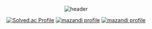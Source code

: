 <div align="center">

![header](https://capsule-render.vercel.app/api?type=waving&color=auto&height=300&section=header&desc=Sunrin%20Software%20Division%20118th&descAlign=70&text=5-23dev&fontSize=70&FontAlignY=40)

<!-- <img src="https://img.shields.io/badge/C++-3366FF?style=flat-square&logo=c%2B%2B&logoColor=white"/></a>
<img src="https://img.shields.io/badge/Python-3366FF?style=flat-square&logo=Python&logoColor=white"/></a>
<img src="https://img.shields.io/badge/Javascript-3366FF?style=flat-square&logo=Javascript&logoColor=white"/></a>
<img src="https://img.shields.io/badge/html-3366FF?style=flat-square&logo=html5&logoColor=white"/></a>
<img src="https://img.shields.io/badge/css-3366FF?style=flat-square&logo=css3&logoColor=white"/></a>
<img src="https://img.shields.io/badge/php-3366FF?style=flat-square&logo=php&logoColor=white"/></a>
<img src="https://img.shields.io/badge/mysql-3366FF?style=flat-square&logo=mysql&logoColor=white"/></a>
<img src="https://img.shields.io/badge/java-3366FF?style=flat-square&logo=java8&logoColor=white"/></a>
<img src="https://img.shields.io/badge/rust-3366FF?style=flat-square&logo=rust&logoColor=white"/></a> -->

[![Solved.ac Profile](http://mazassumnida.wtf/api/v2/generate_badge?boj=5_23)](https://solved.ac/5_23/)
[![mazandi profile](http://mazandi.herokuapp.com/api?handle=5_23&theme=warm)](https://solved.ac/5_23/)
[![mazandi profile](https://api.opgc.me/githubs/users/5-23/tag/?theme=basic)](https://opgc.me/#/users/5-23)
</div>
